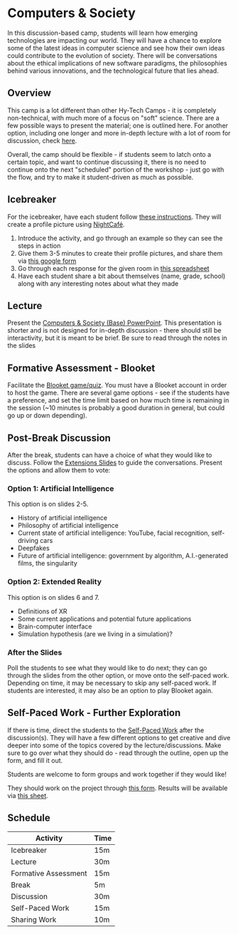 # Computers & Society
In this discussion-based camp, students will learn how emerging technologies are impacting our world. They will have a chance to explore some of the latest ideas in computer science and see how their own ideas could contribute to the evolution of society. There will be conversations about the ethical implications of new software paradigms, the philosophies behind various innovations, and the technological future that lies ahead.

## Overview
This camp is a lot different than other Hy-Tech Camps - it is completely non-technical, with much more of a focus on "soft" science. There are a few possible ways to present the material; one is outlined here. For another option, including one longer and more in-depth lecture with a lot of room for discussion, check [here](FullLectureReadMe.md).

Overall, the camp should be flexible - if students seem to latch onto a certain topic, and want to continue discussing it, there is no need to continue onto the next "scheduled" portion of the workshop - just go with the flow, and try to make it student-driven as much as possible.

## Icebreaker
For the icebreaker, have each student follow [these instructions](IcebreakerAI.md). They will create a profile picture using [NightCafé](https://nightcafe.studio/).

1. Introduce the activity, and go through an example so they can see the steps in action
1. Give them 3-5 minutes to create their profile pictures, and share them via [this google form](https://forms.gle/wPr4V2xAKzLSPF3x9)
1. Go through each response for the given room in [this spreadsheet](https://docs.google.com/spreadsheets/d/1Ayo7HiYWg00zIFiJ-F_weMWisGEX5ZDhzi4Tig9U7ws/edit?usp=sharing)
1. Have each student share a bit about themselves (name, grade, school) along with any interesting notes about what they made

## Lecture
Present the [Computers & Society (Base) PowerPoint](ComputersAndSocietyBase.pptx). This presentation is shorter and is not designed for in-depth discussion - there should still be interactivity, but it is meant to be brief. Be sure to read through the notes in the slides

## Formative Assessment - Blooket
Facilitate the [Blooket game/quiz](https://dashboard.blooket.com/set/629637e2e0b4094be3e1e779). You must have a Blooket account in order to host the game. There are several game options - see if the students have a preference, and set the time limit based on how much time is remaining in the session (~10 minutes is probably a good duration in general, but could go up or down depending).

## Post-Break Discussion
After the break, students can have a choice of what they would like to discuss. Follow the [Extensions Slides](ComputersAndSocietyExtensions.pptx) to guide the conversations. Present the options and allow them to vote:

### Option 1: Artificial Intelligence
This option is on slides 2-5.

- History of artificial intelligence
- Philosophy of artificial intelligence
- Current state of artificial intelligence: YouTube, facial recognition, self-driving cars
- Deepfakes
- Future of artificial intelligence: government by algorithm, A.I.-generated films, the singularity

### Option 2: Extended Reality
This option is on slides 6 and 7.

- Definitions of XR
- Some current applications and potential future applications
- Brain-computer interface
- Simulation hypothesis (are we living in a simulation)?

### After the Slides
Poll the students to see what they would like to do next; they can go through the slides from the other option, or move onto the self-paced work. Depending on time, it may be necessary to skip any self-paced work. If students are interested, it may also be an option to play Blooket again.

## Self-Paced Work - Further Exploration
If there is time, direct the students to the [Self-Paced Work](SelfPacedWork.md) after the discussion(s). They will have a few different options to get creative and dive deeper into some of the topics covered by the lecture/discussions. Make sure to go over what they should do - read through the outline, open up the form, and fill it out.

Students are welcome to form groups and work together if they would like!

They should work on the project through [this form](https://forms.gle/xyQTcqkaDmsg5v448). Results will be available via [this sheet](https://docs.google.com/spreadsheets/d/1qMvLzCZunxXc9B-Ke8P1Ojw8LrkZAEKmzvnMYWc5LB4/edit?usp=sharing).

## Schedule

| Activity | Time |
|-|-|
| Icebreaker | 15m |
| Lecture | 30m |
| Formative Assessment | 15m |
| Break | 5m |
| Discussion | 30m |
| Self-Paced Work | 15m |
| Sharing Work | 10m |